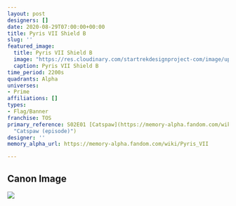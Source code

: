 ```yaml
---
layout: post
designers: []
date: 2020-08-29T07:00:00+00:00
title: Pyris VII Shield B
slug: ''
featured_image:
  title: Pyris VII Shield B
  image: "https://res.cloudinary.com/startrekdesignproject-com/image/upload/v1600302130/PyrusVII-ShieldB.png"
  caption: Pyris VII Shield B
time_period: 2200s
quadrants: Alpha
universes:
- Prime
affiliations: []
types:
- Flag/Banner
franchise: TOS
primary_reference: S02E01 [Catspaw](https://memory-alpha.fandom.com/wiki/Catspaw_(episode)
  "Catspaw (episode)")
designer: ''
memory_alpha_url: https://memory-alpha.fandom.com/wiki/Pyris_VII

---
```

## Canon Image

![](https://res.cloudinary.com/startrekdesignproject-com/image/upload/v1600302130/PyrusVII_ShieldB.jpg)